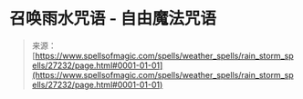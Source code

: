 <!--yml

分类：未分类

日期：2024-06-12 19:16:03

-->

# 召唤雨水咒语 - 自由魔法咒语

> 来源：[https://www.spellsofmagic.com/spells/weather_spells/rain_storm_spells/27232/page.html#0001-01-01](https://www.spellsofmagic.com/spells/weather_spells/rain_storm_spells/27232/page.html#0001-01-01)
